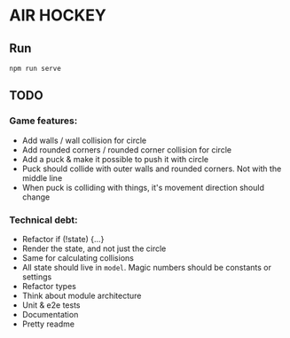 # AIR HOCKEY

## Run

    npm run serve

## TODO

### Game features:

-   Add walls / wall collision for circle
-   Add rounded corners / rounded corner collision for circle
-   Add a puck & make it possible to push it with circle
-   Puck should collide with outer walls and rounded corners. Not with the middle line
-   When puck is colliding with things, it's movement direction should change

### Technical debt:

-   Refactor if (!state) {...}
-   Render the state, and not just the circle
-   Same for calculating collisions
-   All state should live in `model`. Magic numbers should be constants or settings
-   Refactor types
-   Think about module architecture
-   Unit & e2e tests
-   Documentation
-   Pretty readme
